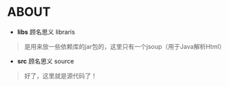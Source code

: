 # ABOUT

- **libs** 顾名思义 libraris

> 是用来放一些依赖库的jar包的，这里只有一个jsoup（用于Java解析Html）

- **src** 顾名思义 source

> 好了，这里就是源代码了！
